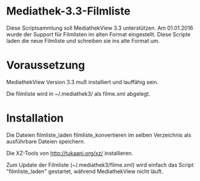 # Mediathek-3.3-Filmliste
Diese Scriptsammlung soll MediathekView 3.3 unterstützen. Am 01.01.2016 wurde der Support für Filmlisten im alten Format eingestellt. Diese Scripte laden die neue Filmliste und schreiben sie ins alte Format um.

# Voraussetzung
MediathekView Version 3.3 muß installiert und lauffähig sein.

Die filmliste wird in ~/.mediathek3/ als filme.xml abgelegt.

# Installation
Die Dateien
    filmliste_laden
    filmliste_konvertieren
im selben Verzeichnis als ausführbare Dateien speichern.

Die XZ-Tools von http://tukaani.org/xz/ installieren.

Zum Update der Filmliste (~/.mediathek3/filme.xml) wird einfach das Script "filmliste_laden" gestartet, während MediathekView nicht läuft.